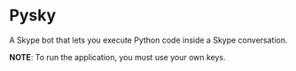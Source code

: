 # Pysky
A Skype bot that lets you execute Python code inside a Skype conversation.

**NOTE**: To run the application, you must use your own keys.
